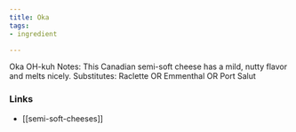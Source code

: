 ```yaml
---
title: Oka
tags:
- ingredient

---
```

Oka OH-kuh Notes: This Canadian semi-soft cheese has a mild, nutty flavor and melts nicely. Substitutes: Raclette OR Emmenthal OR Port Salut

### Links

* [[semi-soft-cheeses]]
